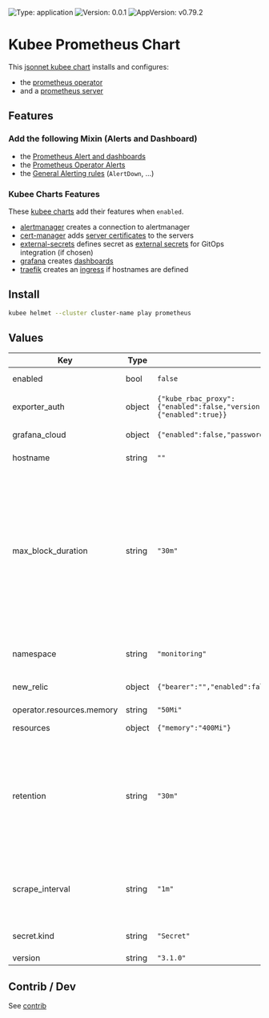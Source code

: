 

[//]: # (README.md generated by gotmpl. DO NOT EDIT.)

![Type: application](https://img.shields.io/badge/Type-application-informational?style=flat-square) ![Version: 0.0.1](https://img.shields.io/badge/Version-0.0.1-informational?style=flat-square) ![AppVersion: v0.79.2](https://img.shields.io/badge/AppVersion-v0.79.2-informational?style=flat-square)

# Kubee Prometheus Chart

This [jsonnet kubee chart](https://github.com/EraldyHq/kubee/blob/main/docs/site/jsonnet-chart.md) installs and configures:
* the [prometheus operator](https://prometheus-operator.dev/)
* and a [prometheus server](https://prometheus.io/)

## Features

### Add the following Mixin (Alerts and Dashboard)

* the [Prometheus Alert and dashboards](https://monitoring.mixins.dev/prometheus/#dashboards)
* the [Prometheus Operator Alerts](https://monitoring.mixins.dev/prometheus-operator/)
* the [General Alerting rules](https://runbooks.prometheus-operator.dev/runbooks/general/) (`AlertDown`, ...)

### Kubee Charts Features

  These [kubee charts](https://github.com/EraldyHq/kubee/blob/main/docs/site/kubee-helmet-chart.md) add their features when `enabled`.

* [alertmanager](https://github.com/EraldyHq/kubee/blob/main/charts/alertmanager/README.md) creates a connection to alertmanager
* [cert-manager](https://github.com/EraldyHq/kubee/blob/main/charts/cert-manager/README.md) adds [server certificates](https://cert-manager.io/docs/usage/certificate/) to the servers
* [external-secrets](https://github.com/EraldyHq/kubee/blob/main/charts/external-secrets/README.md) defines secret as [external secrets](https://external-secrets.io/latest/introduction/getting-started/#create-your-first-externalsecret) for GitOps integration (if chosen)
* [grafana](https://github.com/EraldyHq/kubee/blob/main/charts/grafana/README.md) creates [dashboards](https://grafana.com/grafana/dashboards/)
* [traefik](https://github.com/EraldyHq/kubee/blob/main/charts/traefik/README.md) creates an [ingress](https://kubernetes.io/docs/concepts/services-networking/ingress/) if hostnames are defined

## Install

```bash
kubee helmet --cluster cluster-name play prometheus
```

## Values

| Key | Type | Default | Description |
|-----|------|---------|-------------|
| enabled | bool | `false` | Boolean to indicate that this chart is or will be installed in the cluster |
| exporter_auth | object | `{"kube_rbac_proxy":{"enabled":false,"version":"v0.18.2"},"network_policy":{"enabled":true}}` | Exporter authentication. This is a global authentication configuration for all exporters |
| grafana_cloud | object | `{"enabled":false,"password":"","relabel_keep_regex":"","username":""}` | Grafana cloud remote write prometheus integration |
| hostname | string | `""` | The public hostname. If not empty, an ingress is added |
| max_block_duration | string | `"30m"` | The duration that Prometheus keeps the data in memory. The default is 2h. If the value is 2h, no arguments is applied. It's the prometheus tsdb server argument --storage.tsdb.max-block-duration=2h) Note that the default value is * 1h for the prometheus query ui * 1h for the grafana explore panel (ie last hour) * 15m for Kubernetes dashboard * 24h for Headlamp We chose 30m to be below the target of 400Mi memory size with kubernetes monitoring installed |
| namespace | string | `"monitoring"` | The installation namespace. used by clients such as the Grafana Chart to create the data source URI |
| new_relic | object | `{"bearer":"","enabled":false,"relabel_keep_regex":""}` | New relic remote write prometheus integration |
| operator.resources.memory | string | `"50Mi"` | Prometheus Operator max memory |
| resources | object | `{"memory":"400Mi"}` | Prometheus Server Memory Limit |
| retention | string | `"30m"` | Retention. How long to retain data (it's the prometheus server argument storage.tsdb.retention.time=24h). Data in memory is 2 hour old, by setting retention to 2h, we don't allow to query data over 2 hours and to load data in memory The default is 24h. Why 30m? Equal to max_block_duration so that we are sure that we will not increase memory of the prometheus pod |
| scrape_interval | string | `"1m"` | The default scrape interval for target It does influence memory as Prometheus keeps by default 2 hours of scraping in memory (max_block_duration) Default was 30s. |
| secret.kind | string | `"Secret"` | Kind of secret created Values supported are `Secret` or `ExternalSecret` |
| version | string | `"3.1.0"` | The [prometheus version](https://github.com/prometheus/prometheus/releases) |

## Contrib / Dev

See [contrib](contrib/contrib.md)

